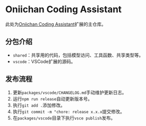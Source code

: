 # Oniichan Coding Assistant

此处为[Oniichan Coding Assistant](https://marketplace.visualstudio.com/items?itemName=otakustay.oniichan)扩展的主仓库。

## 分包介绍

- `shared`：共享用的代码，包括模型访问、工具函数、共享类型等。
- `vscode`：VSCode扩展的源码。

## 发布流程

1. 更新`packages/vscode/CHANGELOG.md`手动维护更新日志。
2. 运行`npm run release`自动更新版本号。
3. 执行`git add .`添加修改。
4. 执行`git commit -m "chore: release x.x.x`提交修改。
5. 在`packages/vscode`目录下执行`vsce publish`发布。
